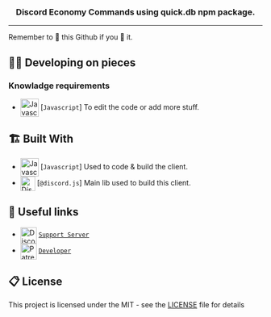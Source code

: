 <h3 align="center">
    Discord Economy Commands using quick.db npm package.
</h3>

<hr>

Remember to 🌟 this Github if you 💖 it.

## 👨‍💻 Developing on pieces

### Knowladge requirements

-   <img src="https://i.imgur.com/c5d7pwC.png" alt="Javascript" width="36" align="center"> [`Javascript`] To edit the code or add more stuff.

## 🏗️ Built With

-   <img src="https://i.imgur.com/c5d7pwC.png" alt="Javascript" width="36" align="center"> [`Javascript`] Used to code & build the client.
-   <img src="https://i.imgur.com/I1MGCQ9.png" alt="Discord.js" width="29" align="center"> [`@discord.js`] Main lib used to build this client.

## 🔗 Useful links

-   <img src="https://i.imgur.com/XWqj2km.png" alt="Discord" width="32" align="center"> [`Support Server`][discord]
-   <img src="http://cdn.charliewave.me/favicon.ico" alt="Patreon" width="32" align="center"> [`Developer`][dev]

## 📋 License

This project is licensed under the MIT - see the [LICENSE](LICENSE.md) file for details

[discord]: https://discord.gg/2g8YrrhPEb
[dev]: https://skillzl.cash/
